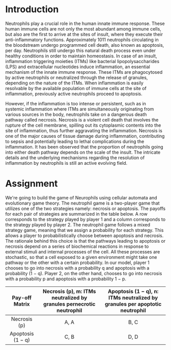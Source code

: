 # Introduction

Neutrophils play a crucial role in the human innate
immune response. These human immune cells are not
only the most abundant among immune cells, but also
are the first to arrive at the sites of insult, where they
execute their anti-inflammatory functions. Approximately 1011 neutrophils circulating in the bloodstream undergo programmed cell death, also known
as apoptosis, per day. Neutrophils still undergo this
natural death process even under healthy conditions in
order to maintain homeostasis. In case of an insult,
inflammation triggering moieties (ITMs) like bacterial
lipopolysaccharides (LPS) and extracellular nucleotides
induce inflammation, an essential mechanism of the
innate immune response. These ITMs are phagocytosed by active neutrophils or neutralized through the
release of granules, depending on the nature of the
ITMs. When inflammation is easily resolvable by the
available population of immune cells at the site of inflammation, previously active neutrophils proceed to apoptosis.

However, if the inflammation is too intense or persistent, such as in systemic inflammation where ITMs are
simultaneously originating from various sources in the
body, neutrophils take on a dangerous death pathway
called necrosis. Necrosis is a violent cell death that involves the rupture of the cell membrane, spilling out its
cytoplasmic contents into the site of inflammation, thus
further aggravating the inflammation. Necrosis is one of
the major causes of tissue damage during inflammation,
contributing to sepsis and potentially leading to lethal
complications during the inflammation. It has been observed that the proportion of neutrophils going into either
death pathway depends on the scale of the insult.
The intricate details and the underlying mechanisms
regarding the resolution of inflammation by neutrophils is
still an active evolving field.

# Assignment
We're going to build the game of Neurophils using cellular automata and evolutionary game theory. The neutrophil game is a two-player game that utilizes one of the two strategies namely: necrosis or apoptosis.
The payoffs for each pair of strategies are summarized in
the table below. A row corresponds to the strategy played by
player 1 and a column corresponds to the strategy played
by player 2. The neutrophil game follows a mixed strategy
game, meaning that we assign a probability for each strategy. This allows a player to probabilistically choose between apoptosis and necrosis. The rationale behind this
choice is that the pathways leading to apoptosis or necrosis depend on a series of biochemical reactions in response
to external stimuli and internal processes of the cell. All
these processes are stochastic, so that a cell exposed to a
given environment might take one pathway or the other
with a certain probability. In our model, player 1 chooses
to go into necrosis with a probability q and apoptosis with
a probability (1 − q). Player 2, on the other hand, chooses
to go into necrosis with a probability p and apoptosis with
a probability 1 − p.

| Pay-off Matrix | Necrosis (p), m: ITMs neutralized by granules pernecrotic neutrophil | Apoptosis (1 − q), n: ITMs neutralized by granules per apoptotic neutrophil |
|:-----------------:|:----:|:-----:|
| Necrosis (p)      | A, A | B, C |
| Apoptosis (1 − q) | C, B | D, D |

